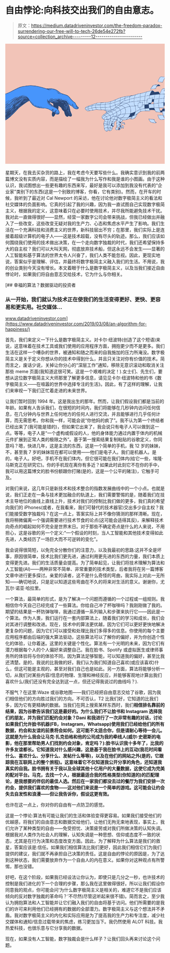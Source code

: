 # 自由悖论:向科技交出我们的自由意志。

> 原文：<https://medium.datadriveninvestor.com/the-freedom-paradox-surrendering-our-free-will-to-tech-26de54e272fb?source=collection_archive---------12----------------------->

![](img/83e1456eb1f28ba4e5193b2ea6458545.png)

星期天，在我去买杂货的路上，我在考虑今天要写些什么。我确实意识到我的前两篇博文没有实质内容，而是描绘了一幅我为什么写作和我是谁的小图画。由于这种认识，我试图想出一些更有趣的东西来写，最好是我可以添加到我没有代表的“企业家”类别下的东西(这是一个别致的博客，你看，它有类别)。然而，在开车的时候，我听到了最近对 Cal Newport 的采访，他在讨论他对数字极简主义的看法和社交媒体的负面影响。它真的引起了我的兴趣，因为我一直试图自己实现数字极简主义，根据我的定义，这意味着只在必要时使用技术，并尽我所能避免技术干扰。我对此一直做得很好——显然，经营一家数字公司会带来挑战，但我已经做出并融入了一些改变，这些改变无疑对我的生产力、心态和焦虑水平产生了影响。我们生活在一个充满科技和消费主义的世界，新科技层出不穷；在那里，我们实际上是连接着超级计算机的电子人——这是技术超载，没有尽头的轨迹。那么，我们应该如何围绕我们使用的技术做出决策，在一个走向数字独裁的时代，我们还希望保持多大的自主权？我们可以大叫天网，彻底放弃技术船，但这永远不会发生——显著的人工智能和基于算法的世界太令人兴奋了，我们人类不能忽视。因此，更现实地说，答案似乎是理解、评估，并最终将数字极简主义融入我们的生活。不用说，我的创业类别今天没有增长。本文着眼于什么是数字极简主义，以及当我们接近自由悖论时，如果我们将自由意志交给技术，它为什么与你相关。

[](https://www.datadriveninvestor.com/2019/03/08/an-algorithm-for-happiness/) [## 幸福的算法？数据驱动的投资者

### 从一开始，我们就认为技术正在使我们的生活变得更好、更快、更容易和更实用。社交媒体…

www.datadriveninvestor.com](https://www.datadriveninvestor.com/2019/03/08/an-algorithm-for-happiness/) 

首先，我们来定义一下什么是数字极简主义。对卡尔·纽波特(创造了这个短语)来说，这意味着在技术工具或我们使用的应用程序方面，拥抱更少而不是更多。我们生活在这样一个嘈杂的世界，被通知和随之而来的自我施加的压力所淹没。数字极简主义是关于定义你想从你的技术中得到什么，并且只关注对你有价值的技术。简而言之，废话少说，关掉让你分心的“深层工作”通知，移除无意识滚动和取消关注那些 meme 页面(我知道这很可笑。这是一个艰难的决定！).女士们、先生们，要想从这位数字极简主义大师那里了解更多信息，请见见卡尔·纽波特和他的书《数字极简主义——在喧嚣的世界中选择专注的生活》。因此，有了这样的理解，让我们来审视一下我们正忙着走进的未来世界。

让我们暂时回到 1994 年。这是我出生的那年。然而，让我们假设我们都是当前的年龄。如果有人告诉我们，在很短的时间内，我们将能够在几秒钟内访问任何信息，在几分钟内与世界上任何地方的任何人进行交流，并且能够进行几乎任何计算，而无需思考。你和我一样，可能会说“你他妈的疯了”。我不认为第一个终结者已经出来了(我可能是错的)，但如果它出来了，我会说只有电子人可以做到这一点。等等，电子人是“一个虚构或假设的人，他的身体能力通过内置于体内的机械元件扩展到正常人类的极限之外”。基于第一搜索结果复制粘贴的谷歌定义，你同意吗？嗯，快进几年，这是主流的东西，这是一个简单的手机，我 12 岁的妹妹，不，甚至我 7 岁的妹妹现在都可以使用——他们是电子人。我们是机器人。是的，电子人。好吧，手机不在我们体内，但它很可能在我们体内(给它一些，埃隆·马斯克正在研究它)。你的手机现在离你有多近？如果此时此刻它不在你的手中，我可以用这篇博文的脸书份额跟你打赌(是的，这是一个公平的赌注)，它触手可及。

对我们来说，这几年只是新技术和技术整合的指数发展曲线中的一个小点。也就是说，我们正走在一条与技术更加融合的轨道上，我们需要警惕的是，随着我们在技术主导地位的曲线上直线上升，技术对我们的控制比我们做的更多，我们真的希望向我们的 iPhones(或者，在我看来，我们可替代的技术器官)交出多少自主权？我们能接受数字独裁吗？在这一点上，答案实际上并不像你猜测的那样清晰。现在，我将稍微偏离一个强调需要进行技术节食的论点(这可能会适得其反)，来解释技术向奇点的崛起如何不完全是世界末日。对于那些不确定奇点是什么的人来说，不用担心，这是谷歌的另一个定义:“一个假设的时刻，当人工智能和其他技术变得如此先进，人类经历了一场巨大而不可逆转的变化”。

我会说得很简短，以免完全分散你们的注意力，以及我最初的思路:这并不全是坏事，原因很简单，技术比我们更先进，通过利用更先进的东西的力量，我们本质上变得更先进。我们的生活质量会提高。为了简单起见，让我们将技术理解为算法和人工智能(AI)——两种非常不简单、非常重要的技术类型，后者我将在另一篇博客文章中进行更多探讨。亲爱的读者，这不是什么奇怪的弯曲，我实际上对此一无所知——确切地说，只是足以知道这些弯曲在不久的将来对生活的意义。谢谢你，尤瓦尔·诺亚·哈拉里。

一个算法，最简单的形式，是为了解决一个问题而遵循的一个过程或一组规则。我相信你今天自己已经完成了一些算法。你给自己冲了杯咖啡吗？我刚刚做了我的。期望的结果是一杯防弹咖啡，我通过遵循一系列输入和步骤来执行它——因此是一个算法。作为人类，我们运行在一套内部算法上，随着我们的学习和成长，我们会对其进行调整和改进。现在，技术中的算法更优越，因为它们可以更好更快地解决更复杂的问题，因为它们可以接受和处理比我们多得多的信息。你使用的每个主要应用程序都由后端的强大算法驱动，这些算法可以了解你的偏好，并为你创造个性化的体验，让你着迷。这里的关键是个性化。算法有一个光明的未来，因为它们有潜力根据每个人的个人偏好来调整自己。我在脸书、Spotify 或虚拟医生或律师事务所的体验将与你的体验不同，因为算法足够智能，可以知道我的偏好，甚至比我还清楚。是的，我说的比我做的好。我们认为我们知道自己喜欢(或应该喜欢)什么，但这可能是主观的，甚至对我们自己也是如此。另一方面，算法将能够分析一切，从我们对某些内容/信息的物理、生理和神经反应，并能够客观地计算出我们喜欢什么(我们还没有完全达到这一点，但还记得我说过的曲线吗？).

不服气？在这里:Waze 或谷歌地图——我们已经把自由意志交给了谷歌，因为我们相信他们的方向胜过我们的方向。不可否认，T2 比我们好，它知道的比我们多，因为它有更精确的数据。当我们在网上搜索某样东西时，我们**相信排名靠前的结果，因为谷歌告诉我们这是最好的。为什么我们不让脸书和 Instagram 选择我们的朋友，并为我们匹配约会对象？Dani 和我进行了一次非常有趣的对话，讨论如果我们允许脸书机器(FB，Instagram，Whatsapp)使用我们已经给他们的所有数据，约会和友谊的前景将会如何。这可能不太适合你，但是请耐心等待一会儿。这就是为什么我会让马克·扎克伯格和他的公司成为我的牵线人(威尔·史密斯的电影，他在那里帮助男人们找到约会对象，肯定吗？):脸书认识我十多年了，比我的许多友谊都长。它知道我对什么感兴趣，这是基于我在脸书上的互动(我花时间看什么、喜欢什么、分享什么、发帖什么等等)，以及在他们的网站之外(是的，它跟踪我在互联网上的整个旅程)。这意味着它不仅知道我公开分享的角色，还知道我真实的自我。脸书拥有关于我以及全球其他十亿用户的大量数据，这使它成为完美的配对平台。马克，去找一个人，根据最适合我的性格类型(你知道的)的匹配理论，是我想要的伴侣的最佳人选。然后在一家我们都没去过的餐厅为我们安排一次约会，提供我们喜欢的食物——这对他们来说是一个简单的游戏。这可能会让约会失去自发性和浪漫——但让我告诉你，假设这更有效。**

也许在这一点上，你对你的自由有一点防卫的感觉。

这是一个悖论:算法有可能让我们的生活和体验变得更容易。如果我们接受他们的优越感，将我们的自由意志和数据交给他们，让他们无拘无束地表现，事实上，我们允许了某种类型的自由——免受担忧、决策疲劳或对我们所做决策的认知失调。根据我对人类作为社会人的理解，认知失调是一种思想、信仰或态度不一致的状态，尤其是在行为决策和态度改变方面。因此，为了解释为什么算法是我们的救星，答案应该是:信任。如果我们相信算法比我们更好，因此我们相信它们为我们提供的建议，我们就不再承担自己决策的责任。这是自由的悖论的原因是，为了达到这种状态，我们需要放弃作为一个自由人的内在意义。如果你对这种观点有所警惕，那也没错。

好吧，在这个阶段，如果我已经设法让你认为，即使只是几分之一秒，也许技术的控制是我们进化的下一个合理的步骤，那么我在这里做得很好。所以让我们假设你同意我的观点，你可能会问‘为什么数字极简主义是相关的，难道它不是我们应该倾向的反对数字独裁的革命吗？’不尽然(尽管这听起来很不错)。简而言之，至少我认为拥抱算法和人工智能并让它们融入我们的自由将基于访问。他们所需要的是我们的许可来利用他们已经拥有的数据的全部潜力。数字极简主义与这个想法并不矛盾。我对数字极简主义的内化和实际应用是为了提高我的生产力和专注度，减少社交媒体和通知/信息过载带来的焦虑，练习更加当下。我仍然使用 ALOT 科技。我热爱科技，也很乐意与它分享我的数据。

现在，如果没有人工智能，数字独裁会是什么样子？让我们回头再来讨论这个问题。